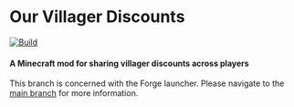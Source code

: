 # Our Villager Discounts

[![Build](https://github.com/Gremlite/MinecraftMod-OurVillagerDiscounts/actions/workflows/build.yml/badge.svg?branch=forge)](https://github.com/Gremlite/MinecraftMod-OurVillagerDiscounts/actions/workflows/build.yml)

#### A Minecraft mod for sharing villager discounts across players

This branch is concerned with the Forge launcher. Please navigate to the [main
branch](https://github.com/Gremlite/MinecraftMod-OurVillagerDiscounts/tree/main)
for more information.

